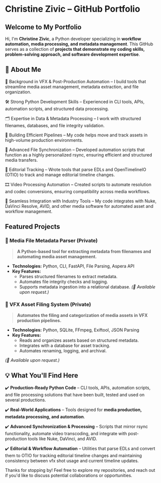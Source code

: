 # Christine Zivic – GitHub Portfolio

## Welcome to My Portfolio
Hi, I'm **Christine Zivic**, a Python developer specializing in **workflow automation, media processing, and metadata management**. This GitHub serves as a collection of **projects that demonstrate my coding skills, problem-solving approach, and software development expertise**.

## 🔹 About Me
🎥 Background in VFX & Post-Production Automation – I build tools that streamline media asset management, metadata extraction, and file organization.

🛠 Strong Python Development Skills – Experienced in CLI tools, APIs, automation scripts, and structured data processing.

🗂 Expertise in Data & Metadata Processing – I work with structured filenames, databases, and file integrity validation.

🚀 Building Efficient Pipelines – My code helps move and track assets in high-volume production environments.

📡 Advanced File Synchronization – Developed automation scripts that function as a highly personalized rsync, ensuring efficient and structured media transfers.

📝 Editorial Tracking – Wrote tools that parse EDLs and OpenTimelineIO (OTIO) to track and manage editorial timeline changes.

🎞 Video Processing Automation – Created scripts to automate resolution and codec conversions, ensuring compatibility across media workflows.

🔗 Seamless Integration with Industry Tools – My code integrates with Nuke, DaVinci Resolve, AVID, and other media software for automated asset and workflow management.

## Featured Projects
### **📌 Media File Metadata Parser (Private)**
> **A Python-based tool for extracting metadata from filenames and automating media asset management.**
- **Technologies:** Python, CLI, FastAPI, File Parsing, Aspera API
- **Key Features:**
  - Parses structured filenames to extract metadata.
  - Automates file integrity checks and logging.
  - Supports metadata ingestion into a relational database.
_(🔐 Available upon request.)_

### **📌 VFX Asset Filing System (Private)**
> **Automates the filing and categorization of media assets in VFX production pipelines.**
- **Technologies:** Python, SQLite, FFmpeg, Exiftool, JSON Parsing
- **Key Features:**
  - Reads and organizes assets based on structured metadata.
  - Integrates with a database for asset tracking.
  - Automates renaming, logging, and archival.
  
_(🔐 Available upon request.)_

## 💡 What You'll Find Here
✔️ **Production-Ready Python Code** – CLI tools, APIs, automation scripts, and file processing solutions that have been built, tested and used on several productions.

✔️ **Real-World Applications** – Tools designed for **media production, metadata processing, and automation**.

✔️ **Advanced Synchronization & Processing** – Scripts that mirror rsync functionality, automate video transcoding, and integrate with post-production tools like Nuke, DaVinci, and AVID.

✔️ **Editorial & Workflow Automation** – Utilities that parse EDLs and convert them to OTIO for tracking editorial timeline changes and maintaining consistency between vfx shot usage and current timeline updates.



Thanks for stopping by! Feel free to explore my repositories, and reach out if you'd like to discuss potential collaborations or opportunities.

